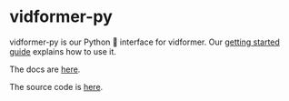 # vidformer-py

vidformer-py is our Python 🐍 interface for vidformer.
Our [getting started guide](./getting-started.md) explains how to use it.

The docs are [here](https://ixlab.github.io/vidformer/vidformer-py/).

The source code is [here](https://github.com/ixlab/vidformer/tree/main/vidformer-py/).